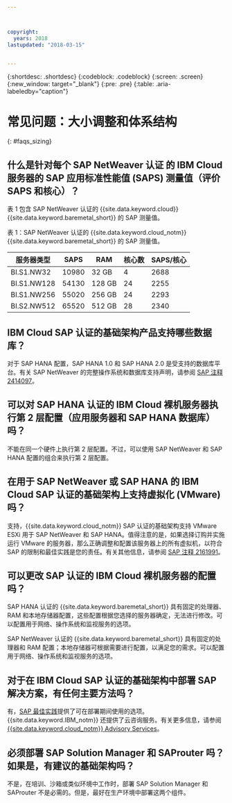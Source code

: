 ```yaml
---



copyright:
  years: 2018
lastupdated: "2018-03-15"


---
```


{:shortdesc: .shortdesc}
{:codeblock: .codeblock}
{:screen: .screen}
{:new_window: target="_blank"}
{:pre: .pre}
{:table: .aria-labeledby="caption"}

# 常见问题：大小调整和体系结构
{: #faqs_sizing}

## 什么是针对每个 SAP NetWeaver 认证 的 IBM Cloud 服务器的 SAP 应用标准性能值 (SAPS) 测量值（评价 SAPS 和核心）？

表 1 包含 SAP NetWeaver 认证的 {{site.data.keyword.cloud}} {{site.data.keyword.baremetal_short}} 的 SAP 测量值。

表 1：SAP NetWeaver 认证的 {{site.data.keyword.cloud_notm}} {{site.data.keyword.baremetal_short}} 的 SAP 测量值。

| **服务器类型** | **SAPS**| **RAM**| **核心数**| **SAPS/核心** |
| --- | --- | --- | --- | --- |
| BI.S1.NW32| 10980| 32 GB| 4| 2688|
| BI.S1.NW128| 54130| 128 GB| 24| 2255|
| BI.S1.NW256| 55020| 256 GB| 24| 2293|
| BI.S2.NW512| 65520| 512 GB| 28| 2340|

## IBM Cloud SAP 认证的基础架构产品支持哪些数据库？

对于 SAP HANA 配置，SAP HANA 1.0 和 SAP HANA 2.0 是受支持的数据库平台。有关 SAP NetWeaver 的完整操作系统和数据库支持声明，请参阅 [SAP 注释 2414097](https://launchpad.support.sap.com/#/notes/2414097)。

## 可以对 SAP HANA 认证的 IBM Cloud 裸机服务器执行第 2 层配置（应用服务器和 SAP HANA 数据库）吗？

不能在同一个硬件上执行第 2 层配置。不过，可以使用 SAP NetWeaver 和 SAP HANA 配置的组合来执行第 2 层配置。

## 在用于 SAP NetWeaver 或 SAP HANA 的 IBM Cloud SAP 认证的基础架构上支持虚拟化 (VMware) 吗？

支持，{{site.data.keyword.cloud_notm}} SAP 认证的基础架构支持 VMware ESXi 用于 SAP NetWeaver 和 SAP HANA。值得注意的是，如果选择订购并实施运行 VMware 的服务器，那么正确调整和配置该服务器上的所有虚拟机，以符合 SAP 的限制和最佳实践是您的责任。有关其他信息，请参阅 [SAP 注释 2161991](https://launchpad.support.sap.com/#/notes/2161991)。

## 可以更改 SAP 认证的 IBM Cloud 裸机服务器的配置吗？

SAP HANA 认证的 {{site.data.keyword.baremetal_short}} 具有固定的处理器、RAM 和本地存储器配置，这些配置根据您选择的服务器确定，无法进行修改。可以配置用于网络、操作系统和监视服务的选项。

SAP NetWeaver 认证的 {{site.data.keyword.baremetal_short}} 具有固定的处理器和 RAM 配置；本地存储器可根据需要进行配置，以满足您的需求。可以配置用于网络、操作系统和监视服务的选项。

## 对于在 IBM Cloud SAP 认证的基础架构中部署 SAP 解决方案，有任何主要方法吗？

有，[SAP 最佳实践](https://help.sap.com/viewer/p/SAP_Best_Practices)提供了可在部署期间使用的选项。{{site.data.keyword.IBM_notm}} 还提供了云咨询服务。有关更多信息，请参阅 [{{site.data.keyword.cloud_notm}} Advisory Services](https://www.ibm.com/us-en/marketplace/cloud-consulting-services)。

## 必须部署 SAP Solution Manager 和 SAProuter 吗？如果是，有建议的基础架构吗？

不是，在培训、沙箱或类似环境中工作时，部署 SAP Solution Manager 和 SAProuter 不是必需的。但是，最好在生产环境中部署这两个组件。

